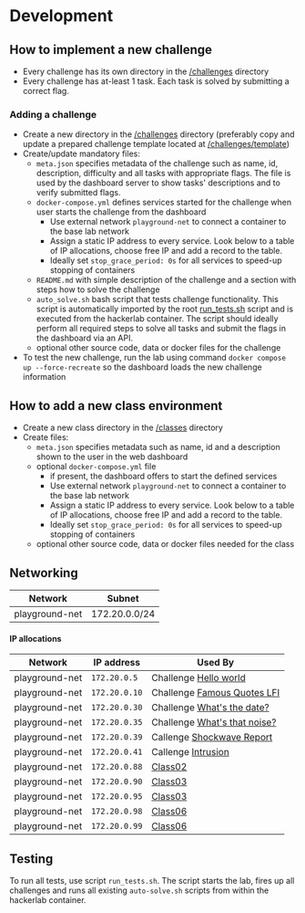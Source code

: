 # Development

## How to implement a new challenge

* Every challenge has its own directory in the [/challenges](./../challenges/) directory
* Every challenge has at-least 1 task. Each task is solved by submitting a correct flag.

### Adding a challenge

* Create a new directory in the [/challenges](./../challenges/) directory (preferably copy and update a prepared challenge template located at [/challenges/template](./../challenges/template/))
* Create/update mandatory files:
    * `meta.json` specifies metadata of the challenge such as name, id, description, difficulty and all tasks with appropriate flags. The file is used by the dashboard server to show tasks' descriptions and to verify submitted flags.
    * `docker-compose.yml` defines services started for the challenge when user starts the challenge from the dashboard
        * Use external network `playground-net` to connect a container to the base lab network
        * Assign a static IP address to every service. Look below to a table of IP allocations, choose free IP and add a record to the table. 
        * Ideally set `stop_grace_period: 0s` for all services to speed-up stopping of containers
    * `README.md` with simple description of the challenge and a section with steps how to solve the challenge
    * `auto_solve.sh` bash script that tests challenge functionality. This script is automatically imported by the root [run_tests.sh](./../run_tests.sh) script and is executed from the hackerlab container. The script should ideally perform all required steps to solve all tasks and submit the flags in the dashboard via an API.
    * optional other source code, data or docker files for the challenge
* To test the new challenge, run the lab using command `docker compose up --force-recreate` so the dashboard loads the new challenge information 

## How to add a new class environment

* Create a new class directory in the [/classes](./../classes/) directory
* Create files:
    * `meta.json` specifies metadata such as name, id and a description shown to the user in the web dashboard
    * optional `docker-compose.yml` file
        * if present, the dashboard offers to start the defined services
        * Use external network `playground-net` to connect a container to the base lab network
        * Assign a static IP address to every service. Look below to a table of IP allocations, choose free IP and add a record to the table. 
        * Ideally set `stop_grace_period: 0s` for all services to speed-up stopping of containers
    * optional other source code, data or docker files needed for the class

## Networking

| Network          | Subnet        |
|------------------|---------------|
| playground-net   | 172.20.0.0/24 |  

#### IP allocations

| Network        | IP address    | Used By                                                             | 
|----------------|---------------|---------------------------------------------------------------------|
| playground-net | `172.20.0.5`  | Challenge [Hello world](./../challenges/hello-world/)               |
| playground-net | `172.20.0.10` | Challenge [Famous Quotes LFI](./../challenges/famous-quotes-lfi/)   |
| playground-net | `172.20.0.30` | Challenge [What's the date?](./../challenges/what-is-the-date/)     |
| playground-net | `172.20.0.35` | Challenge [What's that noise?](./../challenges/what-is-that-noise/) |
 | playground-net | `172.20.0.39` | Callenge [Shockwave Report](./../challenges/shockwave-report)       |
 | playground-net | `172.20.0.41` | Callenge [Intrusion](./../challenges/intrusion)                     |
 | playground-net | `172.20.0.88` | [Class02](./../classes/class02)                                     |                                                
 | playground-net | `172.20.0.90` | [Class03](./../classes/class03)                                     |                                                
 | playground-net | `172.20.0.95` | [Class03](./../classes/class03)                                     |  
 | playground-net | `172.20.0.98` | [Class06](./../classes/class06)                                     |  
 | playground-net | `172.20.0.99` | [Class06](./../classes/class06)                                     |  



## Testing

To run all tests, use script `run_tests.sh`. The script starts the lab, fires up all challenges and runs all existing `auto-solve.sh` scripts from within the hackerlab container.

